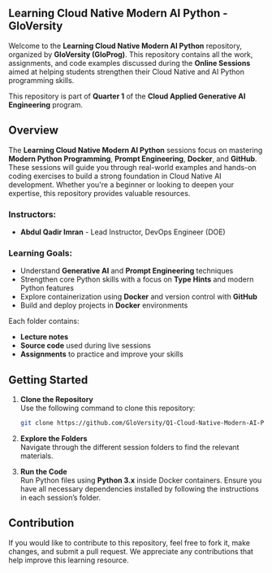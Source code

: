 ## Learning Cloud Native Modern AI Python - GloVersity

Welcome to the **Learning Cloud Native Modern AI Python** repository, organized by **GloVersity (GloProg)**. This repository contains all the work, assignments, and code examples discussed during the **Online Sessions** aimed at helping students strengthen their Cloud Native and AI Python programming skills.

This repository is part of **Quarter 1** of the **Cloud Applied Generative AI Engineering** program.

## Overview

The **Learning Cloud Native Modern AI Python** sessions focus on mastering **Modern Python Programming**, **Prompt Engineering**, **Docker**, and **GitHub**. These sessions will guide you through real-world examples and hands-on coding exercises to build a strong foundation in Cloud Native AI development. Whether you're a beginner or looking to deepen your expertise, this repository provides valuable resources.

### Instructors:
- **Abdul Qadir Imran** - Lead Instructor, DevOps Engineer (DOE)

### Learning Goals:
- Understand **Generative AI** and **Prompt Engineering** techniques
- Strengthen core Python skills with a focus on **Type Hints** and modern Python features
- Explore containerization using **Docker** and version control with **GitHub**
- Build and deploy projects in **Docker** environments

Each folder contains:
- **Lecture notes**
- **Source code** used during live sessions
- **Assignments** to practice and improve your skills

## Getting Started

1. **Clone the Repository**  
   Use the following command to clone this repository:
   ```bash
   git clone https://github.com/GloVersity/Q1-Cloud-Native-Modern-AI-Python.git
   ```

2. **Explore the Folders**  
   Navigate through the different session folders to find the relevant materials.

3. **Run the Code**  
   Run Python files using **Python 3.x** inside Docker containers. Ensure you have all necessary dependencies installed by following the instructions in each session’s folder.

## Contribution

If you would like to contribute to this repository, feel free to fork it, make changes, and submit a pull request. We appreciate any contributions that help improve this learning resource.